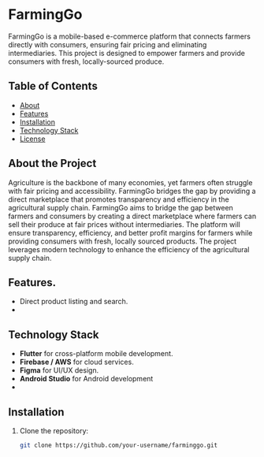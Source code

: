 # FarmingGo

FarmingGo is a mobile-based e-commerce platform that connects farmers directly with consumers, ensuring fair pricing and eliminating intermediaries. This project is designed to empower farmers and provide consumers with fresh, locally-sourced produce.

## Table of Contents
- [About](#about)
- [Features](#features)
- [Installation](#installation)
- [Technology Stack](#technology-stack)
- [License](#license)

## About the Project
Agriculture is the backbone of many economies, yet farmers often struggle with fair pricing and accessibility. FarmingGo bridges the gap by providing a direct marketplace that promotes transparency and efficiency in the agricultural supply chain.
FarmingGo aims to bridge the gap between farmers and consumers by creating a direct marketplace where farmers can sell their produce at fair prices without intermediaries. The platform will ensure transparency, efficiency, and better profit margins for farmers while providing consumers with fresh, locally sourced products. The project leverages modern technology to enhance the efficiency of the agricultural supply chain.


## Features.
- Direct product listing and search.
- 
## Technology Stack
- **Flutter** for cross-platform mobile development.
- **Firebase / AWS** for cloud services.
- **Figma** for UI/UX design.
- **Android Studio** for Android development
- 
## Installation
1. Clone the repository:
   ```bash
   git clone https://github.com/your-username/farminggo.git
